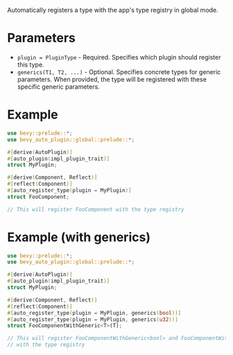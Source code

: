 Automatically registers a type with the app's type registry in global mode.

# Parameters
- `plugin = PluginType` - Required. Specifies which plugin should register this type.
- `generics(T1, T2, ...)` - Optional. Specifies concrete types for generic parameters.
  When provided, the type will be registered with these specific generic parameters.

# Example
```rust
use bevy::prelude::*;
use bevy_auto_plugin::global::prelude::*;

#[derive(AutoPlugin)]
#[auto_plugin(impl_plugin_trait)]
struct MyPlugin;

#[derive(Component, Reflect)]
#[reflect(Component)]
#[auto_register_type(plugin = MyPlugin)]
struct FooComponent;

// This will register FooComponent with the type registry
```

# Example (with generics)
```rust
use bevy::prelude::*;
use bevy_auto_plugin::global::prelude::*;

#[derive(AutoPlugin)]
#[auto_plugin(impl_plugin_trait)]
struct MyPlugin;

#[derive(Component, Reflect)]
#[reflect(Component)]
#[auto_register_type(plugin = MyPlugin, generics(bool))]
#[auto_register_type(plugin = MyPlugin, generics(u32))]
struct FooComponentWithGeneric<T>(T);

// This will register FooComponentWithGeneric<bool> and FooComponentWithGeneric<u32>
// with the type registry
```